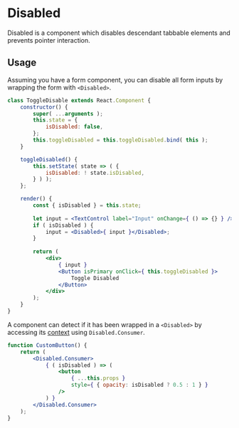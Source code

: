 Disabled
========

Disabled is a component which disables descendant tabbable elements and prevents pointer interaction.

## Usage

Assuming you have a form component, you can disable all form inputs by wrapping the form with `<Disabled>`.

```jsx
class ToggleDisable extends React.Component {
	constructor() {
		super( ...arguments );
		this.state = {
			isDisabled: false,
		};
		this.toggleDisabled = this.toggleDisabled.bind( this );
	}

	toggleDisabled() {
		this.setState( state => ( {
			isDisabled: ! state.isDisabled,
		} ) );
	};

	render() {
		const { isDisabled } = this.state;
		
		let input = <TextControl label="Input" onChange={ () => {} } />;
		if ( isDisabled ) {
			input = <Disabled>{ input }</Disabled>;
		}
		
		return (
			<div>
				{ input }
				<Button isPrimary onClick={ this.toggleDisabled }>
					Toggle Disabled
				</Button>
			</div>
		);
	}
}
```

A component can detect if it has been wrapped in a `<Disabled>` by accessing its [context](https://reactjs.org/docs/context.html) using `Disabled.Consumer`.

```jsx
function CustomButton() {
	return (
		<Disabled.Consumer>
			{ ( isDisabled ) => (
				<button
					{ ...this.props }
					style={ { opacity: isDisabled ? 0.5 : 1 } }
				/>
			) }
		</Disabled.Consumer>
	);
}
```
